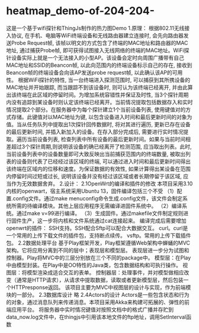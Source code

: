# heatmap_demo-of-204-204-
这是一个基于wifi探针和ThingJs制作的热力图Demo
1.原理：
  根据802.11无线接入协议, 在手机、电脑等WiFi终端设备和无线路由器建立连接时, 会先向路由器发送Probe Request帧, 该帧以明文的方式包含了终端的MAC地址和路由器的MAC地址, 通过捕获Probe帧, 即可获得试图接入无线网络的终端的MAC地址。WiFi探针设备实际上就是一个无法接入的小型AP。该设备会定时向周围广播带有自己MAC地址和SSID的Beancon帧, 以此向范围内的终端设备标示自己的存在, 接收到Beancon帧的终端设备会向该AP发送probe request帧, 以此确认该AP的可用性。
  根据WiFi探针的特性, 当一台终端进入探测范围时, 可以捕获到其所携设备的MAC地址并开始跟踪, 而当跟踪不到该设备时, 则可认为该终端已经离开, 并由此算出该终端在此区域的停留时间。为增加系统容错性并保证及时性, 当3个探针周期内没有追踪到某设备时则认定该终端已经离开。当前情况提取包括数据存入和实时情况提取2个部分。在服务器中为每个探针建立1个当前设备列表, 使用键值对的方式存储。此键值对以MAC地址为键, 以包含设备进入时间和最后更新时间的对象为值。当从任务队列中提取出1次探针回传数据时, 将对其进行遍历, 更新已存在设备的最后更新时间, 并插入新加入的设备。在存入部分完成后, 需要进行实时情况提取。遍历当前设备列表, 检查列表中所有设备的最后更新时间。如果与当前时间相差超过3个探针周期,则说明该设备的确已经离开了检测范围, 应当取出列表。此时, 当前设备列表中的设备数量即可大致反映出当前捕获范围内的终端数量, 被取出列表的设备则代表了已经经过该区域的终端, 可以通过进入时间和最后更新时间得出该终端在区域内的位移和速度。为保证数据的有效性, 如果计算得出某设备在范围内停留时间过短或过长, 说明该设备并没有经过该区域或者长期停留于该区域, 应当作为无效数据舍弃。
2.设计：
  2.1OpenWrt的编译和插件的修改
    本项目采用3.10内核的openwart，宿主系统采用Ubuntu 13，固件编译包括三个不受
    （1）配置.config文件。通过make menuconfig命令生成.config文件，该文件会制定系统所需的待编译模块。其他上层应用程序无需编译进固件系统中。
    （2）编译系统。通过make v=99进行编译。
    （3）生成固件。通过makefile文件制定规则进行固件生产，这一步将内核和文件系统通过cat连接起来。
   编译完成后需要增加openwrt的插件：
    SSH支持。SSH配合Sftp可以配合大数据交互。
    curl。curl是一个常用的上传下载文件的插件包，支持断点续传。
    vsftp。常用的上传下载插件包。
  2.2数据处理平台
    基于Play框架开发，Play框架遵循Web架构中蝉蛹的MVC架构。它将应用分离到不同的层中；表现层和模型层。
    表现层进一步分为试图和控制器。Play将MVC中的三层分别放在三个不同的package中。
    模型层：在Play中由模型封装。在Play中是OO特性的Java类，包含数据结构和可执行操作。
    视图层：将模型渲染成适合交互的表单。
    控制器层：处理事件，并对模型做相应改变（通常是HTTP请求），从请求中提取数据，读取或者更新模型层，然后包装一个HTTPresponse返回。
    该项目主要为MVC中视图层的设计与实现，作为前端模块的一部分。
  2.3数据库设计
    略
  2.4Actors的设计
    Actors是一些包含状态和行为的对象，通过消息队列来传递消息。本项目采用Akka来构建可拓展的、弹性的前端应用平台。
  将服务器中实时情况键值对按照文档中的格式广播并存贮到data_now.log文件中，在thingjs中引用该本地文件的ftp地址，调用SetInterval函数
